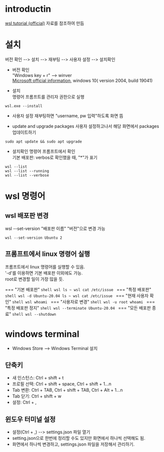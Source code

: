 # introductin
[wsl tutorial (official)](https://learn.microsoft.com/en-us/windows/wsl/) 자료를 참조하여 만듬

# 설치
버전 확인 --> 설치 --> 재부팅 --> 사용자 설정 --> 설치확인

- 버전 확인  
"Windows key + r" --> winver  
[Microsoft official information](https://learn.microsoft.com/en-us/windows/wsl/install), windows 10( version 2004, build 19041) 

- 설치  
명령어 프롬프트를 관리자 권한으로 실행

```shell
wsl.exe --install
```

- 사용자 설정
재부팅하면 "username, pw 입력"하도록 화면 뜸

- update and upgrade packages
사용자 설정하고나서 해당 화면에서 packages 업데이트하기
```shell
sudo apt update && sudo apt upgrade
```

- 설치확인
명령어 프롬프트에서 확인  
기본 배포판: verbos로 확인했을 때, "*"가 표기

```shell
wsl --list
wsl --list --running
wsl --list --verbose
```

# wsl 명령어

## wsl 배포판 변경

wsl --set-version "배포판 이름" "버전"으로 변경 가능

```shell
wsl --set-version Ubuntu 2
```

## 프롬프트에서 linux 명령어 실행

프롬프트에서 linux 명령어를 실행할 수 있음.  
'-d'를 이용하면 기본 배포판 이외에도 가능.  
root로 변경할 일이 가장 많을 듯.  

=== "기본 배포판"
    ```shell
    wsl ls ~
    wsl cat /etc/issue
    ```
=== "특정 배포판"
    ```shell
    wsl -d Ubuntu-20.04 ls ~
    wsl cat /etc/issue
    ```
=== "현재 사용자 확인"
    ```shell
    wsl whoami
    ```
=== "사용자로 변경"
    ```shell
    wsl -u root whoami
    ```
=== "특정 배포판 정지"
    ```shell
    wsl --terminate Ubuntu-20.04
    ```
=== "모든 배포판 종료"
    ```shell
    wsl --shutdown
    ```

# windows terminal

- Windows Store --> Windows Terminal 설치

## 단축키
- 새 인스턴스: Ctrl + shift + t
- 프로필 선택: Ctrl + shift + space, Ctrl + shift + 1...n
- Tab 변환: Ctrl + TAB, Ctrl + shift + TAB, Ctrl + Alt + 1...n
- Tab 닫기: Ctrl + shift + w
- 설정: Ctrl + ,


## 윈도우 터미널 설정
- 설정(Ctrl + ,) --> settings.json 파일 열기
- setting.json으로 한번에 정리할 수도 있지만 화면에서 하나씩 선택해도 됨.
- 화면에서 하나씩 변경하고, settings.json 파일을 저장해서 관리하기.

 

